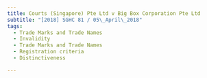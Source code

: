 ```yaml
---
title: Courts (Singapore) Pte Ltd v Big Box Corporation Pte Ltd 
subtitle: "[2018] SGHC 81 / 05\_April\_2018"
tags:
  - Trade Marks and Trade Names
  - Invalidity
  - Trade Marks and Trade Names
  - Registration criteria
  - Distinctiveness

---
```


